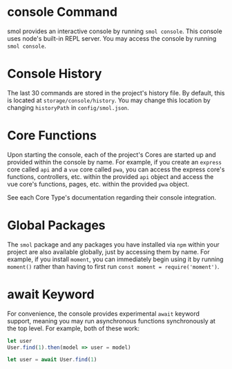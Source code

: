 # console Command

smol provides an interactive console by running `smol console`. This console uses node's built-in REPL server. You may access the console by running `smol console`.

# Console History

The last 30 commands are stored in the project's history file. By default, this is located at `storage/console/history`. You may change this location by changing `historyPath` in `config/smol.json`.

# Core Functions

Upon starting the console, each of the project's Cores are started up and provided within the console by name. For example, if you create an `express` core called `api` and a `vue` core called `pwa`, you can access the express core's functions, controllers, etc. within the provided `api` object and access the vue core's functions, pages, etc. within the provided `pwa` object.

See each Core Type's documentation regarding their console integration.

# Global Packages

The `smol` package and any packages you have installed via `npm` within your project are also available globally, just by accessing them by name. For example, if you install `moment`, you can immediately begin using it by running `moment()` rather than having to first run `const moment = require('moment')`.

# await Keyword

For convenience, the console provides experimental `await` keyword support, meaning you may run asynchronous functions synchronously at the top level. For example, both of these work:

```js
let user
User.find(1).then(model => user = model)

let user = await User.find(1)
```
